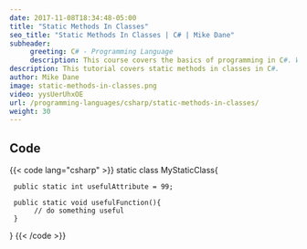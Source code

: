 ```yaml
---
date: 2017-11-08T18:34:48-05:00
title: "Static Methods In Classes"
seo_title: "Static Methods In Classes | C# | Mike Dane"
subheader:
     greeting: C# - Programming Language
     description: This course covers the basics of programming in C#. Work your way through the videos/articles and I'll teach you everything you need to know to start your programming journey!
description: This tutorial covers static methods in classes in C#.
author: Mike Dane
image: static-methods-in-classes.png
video: yysUerUhxOE
url: /programming-languages/csharp/static-methods-in-classes/
weight: 30
---
```

## Code

{{< code lang="csharp" >}}
static class MyStaticClass{

     public static int usefulAttribute = 99;

     public static void usefulFunction(){
          // do something useful
     }
}
{{< /code >}}